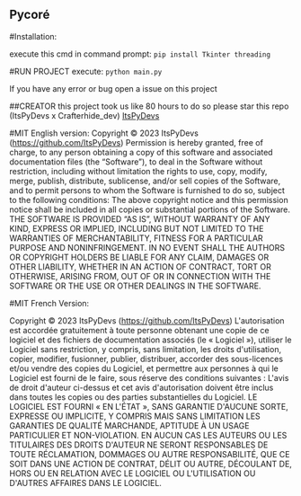 ## Pycoré

#Installation:

execute this cmd in command prompt: `pip install Tkinter threading`

#RUN PROJECT
execute: `python main.py`

If you have any error or bug open a issue on this project

##CREATOR
this project took us like 80 hours to do so please star this repo (ItsPyDevs x Crafterhide_dev)
[ItsPyDevs](https://github.com/ItsPyDevs)


#MIT English version:
Copyright © 2023 ItsPyDevs (https://github.com/ItsPyDevs)
Permission is hereby granted, free of charge, to any person obtaining a copy 
of this software and associated documentation files (the “Software”), 
to deal in the Software without restriction, including without limitation the rights to use, 
copy, modify, merge, publish, distribute, sublicense, and/or sell copies of the Software,
and to permit persons to whom the Software is furnished to do so, subject to the following conditions:
The above copyright notice and this permission notice shall be included in all copies or 
substantial portions of the Software.
THE SOFTWARE IS PROVIDED “AS IS”, 
WITHOUT WARRANTY OF ANY KIND, EXPRESS OR IMPLIED,
INCLUDING BUT NOT LIMITED TO THE WARRANTIES OF MERCHANTABILITY,
FITNESS FOR A PARTICULAR PURPOSE AND NONINFRINGEMENT.
IN NO EVENT SHALL THE AUTHORS OR COPYRIGHT HOLDERS BE LIABLE FOR ANY CLAIM,
DAMAGES OR OTHER LIABILITY, WHETHER IN AN ACTION OF CONTRACT,
TORT OR OTHERWISE, ARISING FROM,
OUT OF OR IN CONNECTION WITH THE SOFTWARE OR THE USE OR OTHER DEALINGS IN THE SOFTWARE.


#MIT French Version:

Copyright © 2023 ItsPyDevs (https://github.com/ItsPyDevs)
L'autorisation est accordée gratuitement à toute personne obtenant une copie
de ce logiciel et des fichiers de documentation associés (le « Logiciel »),
utiliser le Logiciel sans restriction, y compris, sans limitation, les droits d'utilisation,
copier, modifier, fusionner, publier, distribuer, accorder des sous-licences et/ou vendre des copies du Logiciel,
et permettre aux personnes à qui le Logiciel est fourni de le faire, sous réserve des conditions suivantes :
L'avis de droit d'auteur ci-dessus et cet avis d'autorisation doivent être inclus dans toutes les copies ou
des parties substantielles du Logiciel.
LE LOGICIEL EST FOURNI « EN L'ÉTAT »,
SANS GARANTIE D'AUCUNE SORTE, EXPRESSE OU IMPLICITE,
Y COMPRIS MAIS SANS LIMITATION LES GARANTIES DE QUALITÉ MARCHANDE,
APTITUDE À UN USAGE PARTICULIER ET NON-VIOLATION.
EN AUCUN CAS LES AUTEURS OU LES TITULAIRES DES DROITS D'AUTEUR NE SERONT RESPONSABLES DE TOUTE RÉCLAMATION,
DOMMAGES OU AUTRE RESPONSABILITÉ, QUE CE SOIT DANS UNE ACTION DE CONTRAT,
DÉLIT OU AUTRE, DÉCOULANT DE,
HORS OU EN RELATION AVEC LE LOGICIEL OU L'UTILISATION OU D'AUTRES AFFAIRES DANS LE LOGICIEL.
